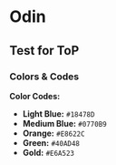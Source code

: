 # Odin
## Test for ToP

### Colors & Codes

**Color Codes:**
- **Light Blue:** `#18478D`
- **Medium Blue:** `#0770B9`
- **Orange:** `#E8622C`
- **Green:** `#40AD48`
- **Gold:** `#E6A523`